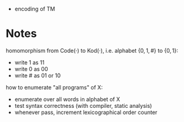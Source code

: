 
- encoding of TM


# Notes

homomorphism from $\mathrm{Code(\cdot)}$ to $\mathrm{Kod}(\cdot)$, i.e. alphabet $\{ 0, 1, \# \}$ to $\{ 0,1 \}$:
- write $1$ as $11$
- write $0$ as $00$
- write $\#$ as $01$ or $10$

how to enumerate "all programs" of X:
- enumerate over all words in alphabet of X
- test syntax correctness (with compiler, static analysis)
- whenever pass, increment lexicographical order counter

